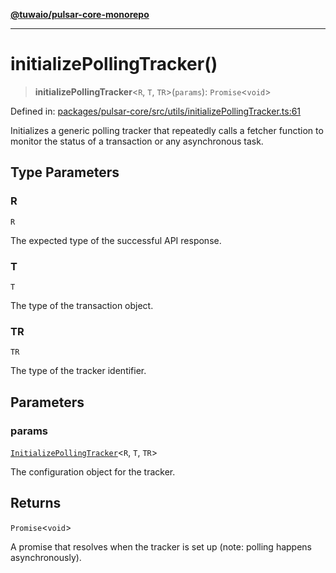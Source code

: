 [**@tuwaio/pulsar-core-monorepo**](../../../README.md)

***

# initializePollingTracker()

> **initializePollingTracker**\<`R`, `T`, `TR`\>(`params`): `Promise`\<`void`\>

Defined in: [packages/pulsar-core/src/utils/initializePollingTracker.ts:61](https://github.com/TuwaIO/pulsar-core/blob/5e4fd0f371deb2427a774b38516e777830e67329/packages/pulsar-core/src/utils/initializePollingTracker.ts#L61)

Initializes a generic polling tracker that repeatedly calls a fetcher function
to monitor the status of a transaction or any asynchronous task.

## Type Parameters

### R

`R`

The expected type of the successful API response.

### T

`T`

The type of the transaction object.

### TR

`TR`

The type of the tracker identifier.

## Parameters

### params

[`InitializePollingTracker`](../type-aliases/InitializePollingTracker.md)\<`R`, `T`, `TR`\>

The configuration object for the tracker.

## Returns

`Promise`\<`void`\>

A promise that resolves when the tracker is set up (note: polling happens asynchronously).
